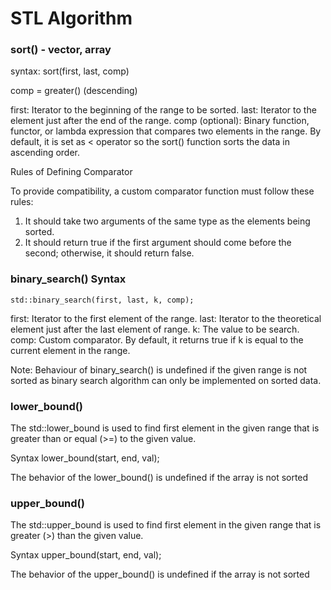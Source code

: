 # STL Algorithm

### sort() - vector, array
syntax: sort(first, last, comp)

comp = greater<int>() (descending)

first: Iterator to the beginning of the range to be sorted.
last: Iterator to the element just after the end of the range.
comp (optional): Binary function, functor, or lambda expression that compares two elements in the range. By default, it is set as < operator so the sort() function sorts the data in ascending order.

Rules of Defining Comparator

To provide compatibility, a custom comparator function must follow these rules:

1. It should take two arguments of the same type as the elements being sorted.
2. It should return true if the first argument should come before the second; otherwise, it should return false.

### binary_search() Syntax

    std::binary_search(first, last, k, comp);

first: Iterator to the first element of the range.
last: Iterator to the theoretical element just after the last element of range.
k: The value to be search.
comp: Custom comparator. By default, it returns true if k is equal to the current element in the range.

Note: Behaviour of binary_search() is undefined if the given range is not sorted as binary search algorithm can only be implemented on sorted data.

### lower_bound()
The std::lower_bound is used to find first element in the given range that is greater than or equal (>=) to the given value.

Syntax
lower_bound(start, end, val);

The behavior of the lower_bound() is undefined if the array is not sorted 

### upper_bound()
The std::upper_bound is used to find first element in the given range that is greater (>) than the given value.

Syntax
upper_bound(start, end, val);

The behavior of the upper_bound() is undefined if the array is not sorted 